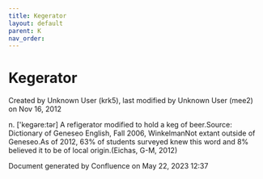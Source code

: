 ```yaml
---
title: Kegerator
layout: default
parent: K
nav_order:
---
```


# Kegerator

Created by  Unknown User (krk5), last modified by  Unknown User (mee2) on Nov 16, 2012

n. ['kegəre:tər] A refigerator modified to hold a keg of beer.Source: Dictionary of Geneseo English, Fall 2006, WinkelmanNot extant outside of Geneseo.As of 2012, 63% of students surveyed knew this word and 8% believed it to be of local origin.(Eichas, G-M, 2012) 

Document generated by Confluence on May 22, 2023 12:37


